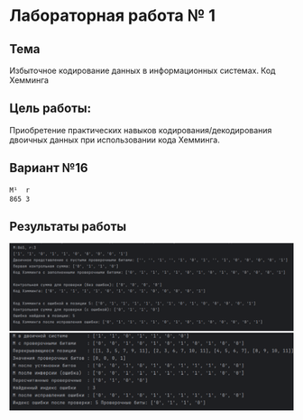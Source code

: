 # Лабораторная работа № 1

## Тема
Избыточное кодирование данных в информационных системах.
Код Хемминга

## Цель работы:
Приобретение практических навыков кодирования/декодирования двоичных данных при использовании кода Хемминга.

## Вариант №16
    М¹	r
	865	3


## Результаты работы
![Результат работы №1](../../images/image1_1.png)
![Результат работы №2](../../images/image1_2.png)